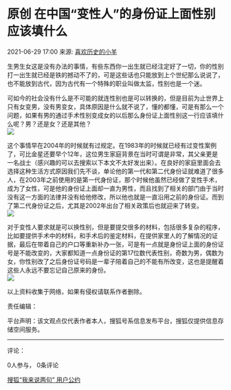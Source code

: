 # 原创 在中国“变性人”的身份证上面性别应该填什么

2021-06-29 17:00 来源: [喜欢历史的小羊](https://www.sohu.com/a/474678607_121126503?spm=smpc.content-abroad.content.1.1732252287742zS4cofP)

生男生女这是没有办法的事情，有些东西你一出生就已经注定好了一切，你的性别打一出生就已经是铁的撼动不了的，可是这些话也只能放到上个世纪那么说说了，也不能放到古代，因为古代有一个特殊的职业叫做太监，性别也是一个迷。

可如今的社会没有什么是不可能的就连性别也是可以转换的，但是目前为止世界上只有女变男，没有男变女，具体原因是什么就不说了，懂的都懂，可是有那么一个问题，如果有男的通过手术性别变成女的以后那么身份证上面性别这一行应该填什么呢？男？还是女？还是其他？  
![](https://p5.itc.cn/images01/20210629/8a11f454f23e4e20b05bd59f69b4642f.jpeg)

这个事情早在2004年的时候就有过规定。在1983年的时候就已经有过变性案例了，可比金星还要早个12年，这位男生家庭背景在当时可谓是非常，其父亲更是一名战士（感兴趣的可以去搜索以下本文不太好发出来）。在良好的家庭里面会去选择这种生活方式原因我们先不谈，单论他的第一代和第二代身份证就难道了很多人，在2003年之前使用的是第一代身份证，那个时候他虽然已经做了变性手术，成为了女性，可是他的身份证上面却一直为男性，而且找到了相关的部门由于当时没有这一方面的法律并没有给他修改，所以他也就是一直沿用之前的身份证。而到了第二代身份证之后，尤其是2002年出台了相关政策后也就迎来了转变。  
![](https://p0.itc.cn/images01/20210629/e4e1eb7940824e18b9698a7bf1afd19b.jpeg)

对于变性人要求就是可以换性别，但是要提交很多的材料，包括很多复杂的程序，比如要提供手术中的材料，和手术后的鉴定材料，在提供家里人的了解情况的证据，最后在带着自己的户口等重新补办一张，可是有一点就是身份证上面的身份证号是不能改变的，大家都知道一点身份证的第17位数代表性别，奇数为男，偶数为女，你性别改了之后身份证号码是一辈子陪着自己的不能有所改变，这也是提醒着这些人永远不要忘记自己原来的身份。  
![](https://p3.itc.cn/images01/20210629/2d2ecf8f30c2445997844998c13b596d.jpeg)

以上资料收集于网络，如果有侵权请联系作者删除。

责任编辑：

平台声明：该文观点仅代表作者本人，搜狐号系信息发布平台，搜狐仅提供信息存储空间服务。

---

评论：

0人参与， 0条评论

[搜狐“我来说两句” 用户公约](http://zt.pinglun.sohu.com/s2014/sljyhgy/index.shtml)